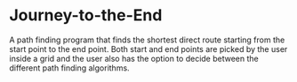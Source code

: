 # Journey-to-the-End
A path finding program that finds the shortest direct route starting from the start point to the end point. Both start and end points are picked by the user inside a grid and the user also has the option to decide between the different path finding algorithms.
